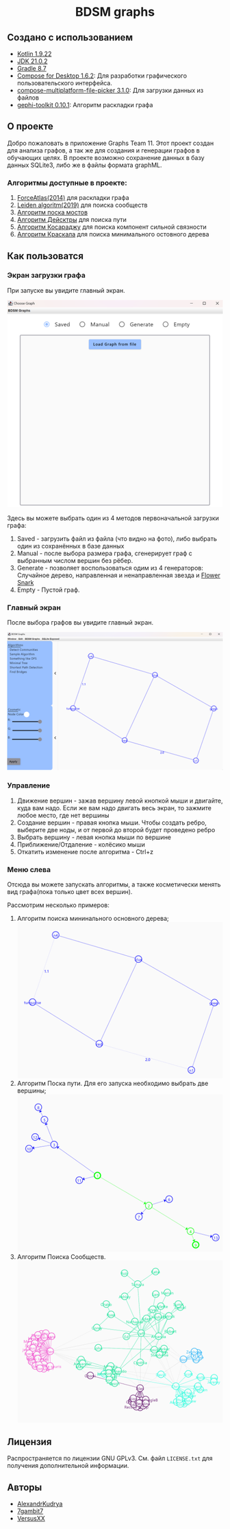 
<h1 align="center">BDSM graphs</h1>

## Создано с использованием

- [Kotlin 1.9.22](https://kotlinlang.org/)
- [JDK 21.0.2](https://www.oracle.com/java/technologies/javase/21-0-2-relnotes.html)
- [Gradle 8.7](https://gradle.org/install/)
- [Compose for Desktop 1.6.2](https://github.com/JetBrains/compose-multiplatform): Для разработки графического пользовательского интерфейса.
- [compose-multiplatform-file-picker 3.1.0](https://github.com/Wavesonics/compose-multiplatform-file-picker): Для загрузки данных из файлов
- [gephi-toolkit 0.10.1](https://github.com/gephi/gephi-toolkit): Алгоритм раскладки графа

## О проекте

Добро пожаловать в приложение Graphs Team 11. Этот проект создан для анализа графов,
а так же для создания и генерации графов в обучающих целях. В проекте возможно сохранение данных
в базу данных SQLite3, либо же в файлы формата graphML.

### Алгоритмы доступные в проекте:
1. [ForceAtlas(2014)](https://journals.plos.org/plosone/article?id=10.1371/journal.pone.0098679) для раскладки графа
2. [Leiden algoritm(2019)](https://www.ultipa.com/document/ultipa-graph-analytics-algorithms/leiden/v4.3#:~:text=Return%20%E2%9C%93%20Stats-,Overview,well%2Dconnected%20or%20even%20disconnected.) для поиска сообществ
3. [Алгоритм поска мостов](http://e-maxx.ru/algo/bridge_searching)
4. [Алгоритм Дейсктры](http://e-maxx.ru/algo/dijkstra) для поиска пути
5. [Алгоритм Косараджу](https://ru.wikipedia.org/wiki/%D0%90%D0%BB%D0%B3%D0%BE%D1%80%D0%B8%D1%82%D0%BC_%D0%9A%D0%BE%D1%81%D0%B0%D1%80%D0%B0%D0%B9%D1%8E) для поиска компонент сильной связности
6. [Алгоритм Краскала](https://ru.wikipedia.org/wiki/%D0%90%D0%BB%D0%B3%D0%BE%D1%80%D0%B8%D1%82%D0%BC_%D0%9A%D1%80%D0%B0%D1%81%D0%BA%D0%B0%D0%BB%D0%B0) для поиска минимального остовного дерева



## Как пользоватся

### Экран загрузки графа

При запуске вы увидите главный экран.


![img.png](images/IntroScreen.png)


Здесь вы можете выбрать один из 4 методов первоначальной загрузки графа:
1. Saved - загрузить файл из файла (что видно на фото), либо выбрать один из сохранённых в базе данных
2. Manual - после выбора размера графа, сгенерирует граф с выбранным числом вершин без рёбер.
3. Generate - позволяет воспользоваться одим из 4 генераторов: Случайное дерево, направленная и ненаправленная звезда и [Flower Snark](https://mathworld.wolfram.com/FlowerSnark.html)
4. Empty - Пустой граф.

### Главный экран

После выбора графов вы увидите главный экран.

![img.png](images/Main.png)

### Управление

1. Движение вершин - зажав вершину левой кнопкой мыши и двигайте, куда вам надо. Если же вам надо двигать весь экран, то зажмите любое место, где нет вершины
2. Создание вершин - правая кнопка мыши. Чтобы создать ребро, выберите две ноды, и от первой до второй будет проведено ребро
3. Выбрать вершину - левая кнопка мыши по вершине
4. Приближение/Отдаление - колёсико мыши
5. Откатить изменение после алгоритма - Сtrl+z

### Меню слева

Отсюда вы можете запускать алгоритмы, а также косметически менять вид графа(пока только цвет всех вершин).

Рассмотрим несколько примеров:
1. Алгоритм поиска мининального основного дерева;
   ![img.png](images/tree.png)
2. Алгоритм Поска пути. Для его запуска необходимо выбрать две вершины;
   ![img.png](images/path.png)
3. Алгоритм Поиска Сообществ.
   ![img.png](images/Lieden.png)

## Лицензия

Распространяется по лицензии GNU GPLv3. См. файл `LICENSE.txt` для получения дополнительной информации.

## Авторы

- [AlexandrKudrya](https://github.com/AlexandrKudrya)
- [7gambit7](https://github.com/7gambit7)
- [VersusXX](https://github.com/VersusXX)

[license-shield]: https://img.shields.io/github/license/othneildrew/Best-README-Template.svg?style=for-the-badge:
[license-url]: https://github.com/spbu-coding-2023/trees-11/blob/main/LICENSE.txt